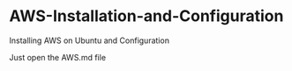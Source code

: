 # AWS-Installation-and-Configuration
Installing AWS on Ubuntu and Configuration
<br />

Just open the AWS.md file

